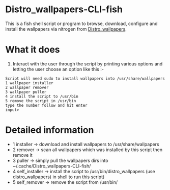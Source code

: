 # Distro_wallpapers-CLI-fish
This is a fish shell script or program to browse, download, configure and install the wallpapers via nitrogen from [Distro_wallpapers](https://github.com/happyeggchen/Distro_wallpapers).

# What it does
1. Interact with the user through the script by printing various options and letting the user choose an option like this :-
```
Script will need sudo to install wallpapers into /usr/share/wallpapers
1 wallpaper installer
2 wallpaper remover
3 wallpaper puller
4 install the script to /usr/bin
5 remove the script in /usr/bin
type the number follow and hit enter
input>
```
# Detailed information
- 1 installer -> download and install wallpapers to /usr/share/wallpapers
- 2 remover -> scan all wallpapers which was installed by this script then remove it
- 3 puller -> simply pull the wallpapers dirs into ~/.cache/Distro_wallpapers-CLI-fish/
- 4 self_installer -> install the script to /usr/bin/distro_wallpapers (use distro_wallpapers) in shell to run this script)
- 5 self_remover -> remove the script from /usr/bin/
